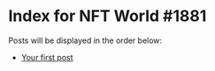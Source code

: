 # Index for NFT World #1881
Posts will be displayed in the order below:

- [Your first post](./001-first.md)

